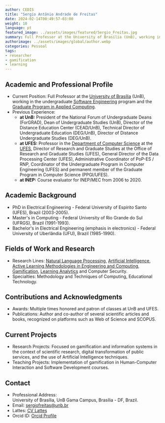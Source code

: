 ```yaml
---
author: CEDIS
title: "Sergio Antônio Andrade de Freitas"
date: 2024-02-14T00:49:57-03:00
weight: 10
language: pt
featured_image: ../assets/images/featured/Sergio_Freitas.jpg
summary: Full Professor at the University of Brasília (UnB), working in the undergraduate Software Engineering program and the Graduate Program in Applied Computing.
authorimage: ../assets/images/global/author.webp
categories: Pessoal
tags: 
- researcher
- gamification
- learning
---
```

## Academic and Professional Profile
- Current Position: Full Professor at the [University of Brasília](https://www.unb.br/) (UnB), working in the undergraduate [Software Engineering](http://software.unb.br/) program and the [Graduate Program in Applied Computing](https://ppca.unb.br/).
- Previous Experience:
    - **at UnB:** President of the National Forum of Undergraduate Deans (ForGRAD), Dean of Undergraduate Studies (UnB), Director of the Distance Education Center (CEAD/UnB), Technical Director of Undergraduate Education (DEG/UnB), Director of Distance Undergraduate Studies (DEG/UnB).
    - **at UFES:** Professor in the [Department of Computer Science](https://informatica.ufes.br/) at the [UFES](https://www.ufes.br/), Director of Research and Graduate Studies at the Office of Research and Graduate Studies (UFES), General Director of the Data Processing Center (UFES), Administrative Coordinator of PoP-ES / RNP, Coordinator of the Undergraduate Program in Computer Engineering (UFES) and permanent member of the Graduate Program in Computer Science (PPGI/UFES).
    - **at INEP:** Course evaluator for INEP/MEC from 2006 to 2020.
## Academic Background
- PhD in Electrical Engineering - Federal University of Espírito Santo (UFES), Brazil (2003-2005).
- Master's in Computing - Federal University of Rio Grande do Sul (UFRGS), Brazil (1991-1993).
- Bachelor's in Electrical Engineering (emphasis in electronics) - Federal University of Uberlândia (UFU), Brazil (1985-1990).
## Fields of Work and Research
- Research Lines: [Natural Language Processing](https://www.cedis.unb.br/o-cedis/research-areas/artificial-intelligence-and-learning-science), [Artificial Intelligence](https://www.cedis.unb.br/o-cedis/research-areas/artificial-intelligence-and-learning-science), [Active Learning Methodologies in Engineering and Computing](https://www.cedis.unb.br/o-cedis/research-areas/active-methodologies-in-higher-education), [Gamification](/areas/gamificação/), [Learning Analytics](/areas/learning_analytics/) and Computer Security.
- Specialties: Methodology and Techniques of Computing, Educational Technology.
## Contributions and Acknowledgments
- Awards: Multiple times honored and patron of classes at UnB and UFES.
- Publications: Author and co-author of several scientific articles and books, recognized on platforms such as Web of Science and SCOPUS.
## Current Projects
- Research Projects: Focused on gamification and information systems in the context of scientific research, digital transformation of public services, and the use of Artificial Intelligence techniques.
- Teaching Projects: Implementation of gamification in Human-Computer Interaction and Software Development courses.
## Contact
- Professional Address:  
    University of Brasília, UnB Gama Campus, Brasília - DF, Brazil.
- Email: sergiofreitas@unb.br
- Lattes: [CV Lattes](http://lattes.cnpq.br/0395549254894676)
- Orcid ID: [Orcid Profile](https://orcid.org/0000-0003-3996-4985)